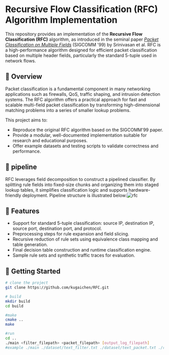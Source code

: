 # Recursive Flow Classification (RFC) Algorithm Implementation

This repository provides an implementation of the **Recursive Flow Classification (RFC)** algorithm, as introduced in the seminal paper [*Packet Classification on Multiple Fields*](https://dl.acm.org/doi/10.1145/316194.316229) (SIGCOMM '99) by Srinivasan et al. RFC is a high-performance algorithm designed for efficient packet classification based on multiple header fields, particularly the standard 5-tuple used in network flows.

## 📌 Overview

Packet classification is a fundamental component in many networking applications such as firewalls, QoS, traffic shaping, and intrusion detection systems. The RFC algorithm offers a practical approach for fast and scalable multi-field packet classification by transforming high-dimensional matching problems into a series of smaller lookup problems.

This project aims to:

- Reproduce the original RFC algorithm based on the SIGCOMM'99 paper.
- Provide a modular, well-documented implementation suitable for research and educational purposes.
- Offer example datasets and testing scripts to validate correctness and performance.

## 📌 pipeline

RFC leverages field decomposition to construct a pipelined classifier. By splitting rule fields into fixed-size chunks and organizing them into staged lookup tables, it simplifies classification logic and supports hardware-friendly deployment.
Pipeline structure is illustrated below:![rfc](https://github.com/user-attachments/assets/5bf264ed-1dc1-4c4c-a768-52eedca0744f)


## 🔧 Features

- Support for standard 5-tuple classification: source IP, destination IP, source port, destination port, and protocol.
- Preprocessing steps for rule expansion and field slicing.
- Recursive reduction of rule sets using equivalence class mapping and table generation.
- Final decision table construction and runtime classification engine.
- Sample rule sets and synthetic traffic traces for evaluation.

## 🚀 Getting Started

```bash
# clone the project
git clone https://github.com/kugaichen/RFC.git 

# build
mkdir build
cd build

#make
cmake ..
make

#run
cd ..
./main <filter_filepath> <packet_filepath> [output_log_filepath]
#example ./main ./dataset/text_filter.txt ./dataset/text_packet.txt ./rfc_info_output.log
